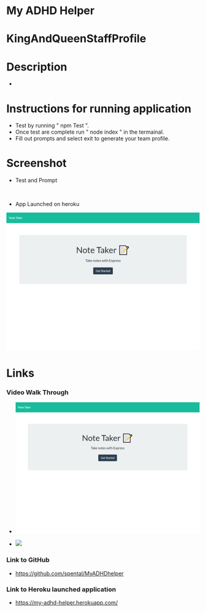 # My ADHD Helper 

# KingAndQueenStaffProfile

# Description

- 


# Instructions for running application

- Test by running " npm Test ".
- Once test are complete run " node index " in the termainal.   
- Fill out prompts and select exit to generate your team profile. 

# Screenshot
- Test and Prompt

<img alt="" >

- App Launched on heroku

<img src="https://github.com/spental/MyADHDhelper/blob/main/Assets/Images/screenshot-2.png?raw=true" >
  
# Links

### Video Walk Through

- [![Watch the video](https://github.com/spental/MyADHDhelper/blob/main/Assets/Images/screenshot-2.png?raw=true)](https://drive.google.com/file/d/1WaECz9vNbeR5idw8xKCBeQlZhyCWx1EN/view?usp=sharing)
 

- <img src="https://drive.google.com/file/d/1WaECz9vNbeR5idw8xKCBeQlZhyCWx1EN/view?usp=sharing">

### Link to GitHub

- https://github.com/spental/MyADHDhelper

### Link to Heroku launched application

- https://my-adhd-helper.herokuapp.com/